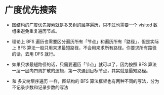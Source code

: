 # 广度优先搜索

- 图结构的广度优先搜索就是多叉树的层序遍历，只不过也需要一个 visited 数组来避免重复遍历节点。

- 理论上 BFS 遍历也需要区分遍历所有「节点」和遍历所有「路径」，但是实际上 BFS 算法一般只用来求最短路径，不会用来求所有路径。你要求所有路径的话，去用 DFS 就行。

- 如果只求最短路径的话，只需要遍历「节点」就可以了，因为按照 BFS 算法一层一层向四周扩散的逻辑，第一次遇到目标节点，其实就是最短路径。

- 和 多叉树层序遍历 一样，图结构的 BFS 算法框架也有两种不同的写法，分为不记录步数和记录步数的写法

